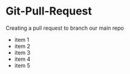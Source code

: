 # Git-Pull-Request
Creating a pull request to branch our main repo
<html>
  <body>
    <module-one>
    <ul>
        <li>item 1</li>
        <li>item 2</li>
        <li>item 3</li>
        <li>item 4</li>
        <li>item 5</li>
    </ul>
    </module-one>
  </body>
</html>
